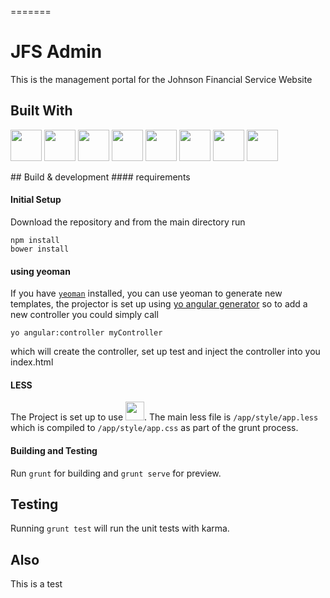 =======
# JFS Admin

This is the management portal for the Johnson Financial Service Website
## Built With
<p>
<img style="height:50px;width:50px; display:inline-block" src='http://devicon.fr/devicon.git/icons/nodejs/nodejs-original.svg'>
<img style="height:50px;width:50px; display:inline-block" src='http://devicon.fr/devicon.git/icons/bower/bower-line.svg'>
<img style="height:50px;width:50px" src='http://devicon.fr/devicon.git/icons/grunt/grunt-line.svg'>
<img style="height:50px;width:50px" src='http://devicon.fr/devicon.git/icons/html5/html5-plain.svg'>
<img style="height:50px;width:50px" src='http://devicon.fr/devicon.git/icons/css3/css3-plain.svg'>
<img style="height:50px;width:50px" src='http://devicon.fr/devicon.git/icons/angularjs/angularjs-plain.svg'>
<img style="height:50px;width:50px" src='http://devicon.fr/devicon.git/icons/less/less-plain-wordmark.svg'>
<img style="height:50px" src='https://upload.wikimedia.org/wikipedia/en/thumb/e/e3/Yeoman.svg/543px-Yeoman.svg.png'>
</p>
## Build & development
#### requirements

#### Initial Setup
Download the repository and from the main directory run

```
npm install
bower install
```
#### using yeoman

If you have [`yeoman`](https://yeoman.io/) installed, you can use yeoman to generate new templates, the projector is set up using [yo angular generator](https://github.com/yeoman/generator-angular)
so to add a new controller you could simply call

```
yo angular:controller myController

```

which will create the controller, set up test and inject the controller into you index.html

#### LESS

The Project is set up to use <img style="height:30px;width:30px" src='http://devicon.fr/devicon.git/icons/less/less-plain-wordmark.svg'/>. The main less file is `/app/style/app.less` which is compiled to `/app/style/app.css` as part of the grunt process.

#### Building and Testing

Run `grunt` for building and `grunt serve` for preview.

## Testing

Running `grunt test` will run the unit tests with karma.

## Also

This is a test
